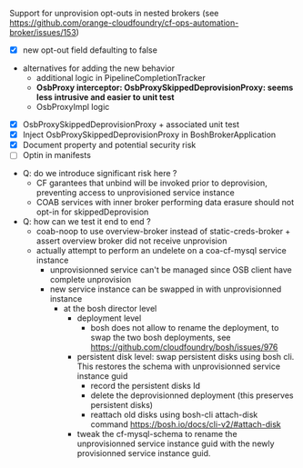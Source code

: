 Support for unprovision opt-outs in nested brokers (see https://github.com/orange-cloudfoundry/cf-ops-automation-broker/issues/153)

- [x] new opt-out field defaulting to false
- alternatives for adding the new behavior
   - additional logic in PipelineCompletionTracker
   - **OsbProxy interceptor: OsbProxySkippedDeprovisionProxy: seems less intrusive and easier to unit test**
   - OsbProxyImpl logic
- [x] OsbProxySkippedDeprovisionProxy + associated unit test
- [x] Inject OsbProxySkippedDeprovisionProxy in BoshBrokerApplication
- [x] Document property and potential security risk
- [ ] Optin in manifests
- Q: do we introduce significant risk here ?
   - CF garantees that unbind will be invoked prior to deprovision, preventing access to unprovisioned service instance
   - COAB services with inner broker performing data erasure should not opt-in for skippedDeprovision
- Q: how can we test it end to end ?
   - coab-noop to use overview-broker instead of static-creds-broker + assert overview broker did not receive unprovision
   - actually attempt to perform an undelete on a coa-cf-mysql service instance
      - unprovisionned service can't be managed since OSB client have complete unprovision
      - new service instance can be swapped in with unprovisionned instance
         - at the bosh director level
            - deployment level
                - bosh does not allow to rename the deployment, to swap the two bosh deployments, see https://github.com/cloudfoundry/bosh/issues/976
            - persistent disk level: swap persistent disks using bosh cli. This restores the schema with unprovisionned service instance guid
                - record the persistent disks Id
                - delete the deprovisionned deployment (this preserves persistent disks)
                - reattach old disks using bosh-cli attach-disk command https://bosh.io/docs/cli-v2/#attach-disk
            - tweak the cf-mysql-schema to rename the unprovisionned service instance guid with the newly provisionned service instance guid.     
 